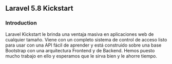 ## Laravel 5.8 Kickstart

### Introduction

Laravel Kickstart le brinda una ventaja masiva en aplicaciones web de cualquier tamaño. Viene con un completo sistema de control de acceso listo para usar con una API fácil de aprender y está construido sobre una base Bootstrap con una arquitectura Frontend y de Backend. Hemos puesto mucho trabajo en ello y esperamos que le sirva bien y le ahorre tiempo.
